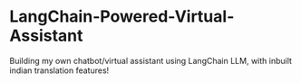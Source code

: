 # LangChain-Powered-Virtual-Assistant
Building my own chatbot/virtual assistant using LangChain LLM, with inbuilt indian translation features! 
